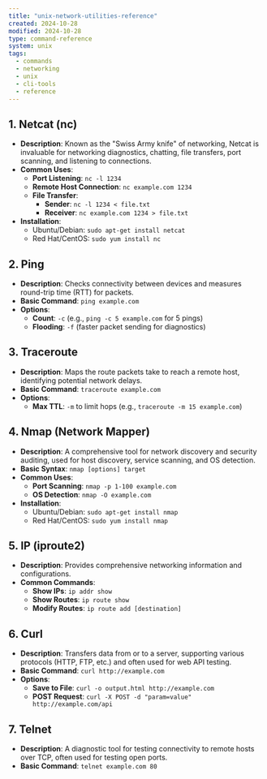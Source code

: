 ```yaml
---
title: "unix-network-utilities-reference"
created: 2024-10-28
modified: 2024-10-28
type: command-reference
system: unix
tags:
  - commands
  - networking
  - unix
  - cli-tools
  - reference
---
```



## **1. Netcat (nc)**
- **Description**: Known as the "Swiss Army knife" of networking, Netcat is invaluable for networking diagnostics, chatting, file transfers, port scanning, and listening to connections.
- **Common Uses**:
	- **Port Listening**: `nc -l 1234`
	- **Remote Host Connection**: `nc example.com 1234`
	- **File Transfer**:
	    - **Sender**: `nc -l 1234 < file.txt`
	    - **Receiver**: `nc example.com 1234 > file.txt`
- **Installation**:
	- Ubuntu/Debian: `sudo apt-get install netcat`
	- Red Hat/CentOS: `sudo yum install nc`

## **2. Ping**
- **Description**: Checks connectivity between devices and measures round-trip time (RTT) for packets.
- **Basic Command**: `ping example.com`
- **Options**:
  - **Count**: `-c` (e.g., `ping -c 5 example.com` for 5 pings)
  - **Flooding**: `-f` (faster packet sending for diagnostics)

## **3. Traceroute**
- **Description**: Maps the route packets take to reach a remote host, identifying potential network delays.
- **Basic Command**: `traceroute example.com`
- **Options**:
  - **Max TTL**: `-m` to limit hops (e.g., `traceroute -m 15 example.com`)

## **4. Nmap (Network Mapper)**
- **Description**: A comprehensive tool for network discovery and security auditing, used for host discovery, service scanning, and OS detection.
- **Basic Syntax**: `nmap [options] target`
- **Common Uses**:
  - **Port Scanning**: `nmap -p 1-100 example.com`
  - **OS Detection**: `nmap -O example.com`
- **Installation**:
  - Ubuntu/Debian: `sudo apt-get install nmap`
  - Red Hat/CentOS: `sudo yum install nmap`

## **5. IP (iproute2)**
- **Description**: Provides comprehensive networking information and configurations.
- **Common Commands**:
  - **Show IPs**: `ip addr show`
  - **Show Routes**: `ip route show`
  - **Modify Routes**: `ip route add [destination]`

## **6. Curl**
- **Description**: Transfers data from or to a server, supporting various protocols (HTTP, FTP, etc.) and often used for web API testing.
- **Basic Command**: `curl http://example.com`
- **Options**:
  - **Save to File**: `curl -o output.html http://example.com`
  - **POST Request**: `curl -X POST -d "param=value" http://example.com/api`

## **7. Telnet**
- **Description**: A diagnostic tool for testing connectivity to remote hosts over TCP, often used for testing open ports.
- **Basic Command**: `telnet example.com 80`
